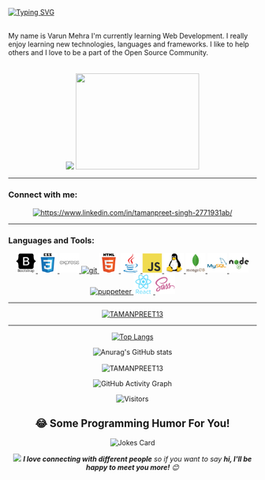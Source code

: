 [![Typing SVG](https://readme-typing-svg.herokuapp.com?size=36&duration=7500&color=46C696&width=900&height=70&lines=Welcome+To+Tamanpreet+Singh's+Github+Profile)](https://git.io/typing-svg)

<br>
   My name is Varun Mehra I'm currently learning Web Development. I really enjoy learning new technologies, languages and frameworks. I like to help others and I love to be a part of the Open Source Community.
<br>
<br>
<br>
   <div align="center">
   <img src = "https://media2.giphy.com/media/du3J3cXyzhj75IOgvA/giphy.gif?cid=790b761142fad94199fff67b1f4a12ecb3d52975491c0de4&rid=giphy.gif&ct=g" width = "200">
  <img src="https://media.giphy.com/media/dWesBcTLavkZuG35MI/giphy.gif" width="250" height="195"/>
</div>


 
<hr>
 
<h3 align="left">Connect with me:</h3>
<p align="center">
<a href="https://www.linkedin.com/in/varunmehra942/" target="blank"><img align="center" src="https://raw.githubusercontent.com/rahuldkjain/github-profile-readme-generator/master/src/images/icons/Social/linked-in-alt.svg" alt="https://www.linkedin.com/in/tamanpreet-singh-2771931ab/" height="30" width="40" /></a>
</p>

 <hr>
 
<h3 align="left">Languages and Tools:</h3>


<p align="center"> <a href="https://getbootstrap.com" target="_blank" rel="noreferrer"> <img src="https://raw.githubusercontent.com/devicons/devicon/master/icons/bootstrap/bootstrap-plain-wordmark.svg" alt="bootstrap" width="40" height="40"/> </a> <a href="https://www.w3schools.com/css/" target="_blank" rel="noreferrer"> <img src="https://raw.githubusercontent.com/devicons/devicon/master/icons/css3/css3-original-wordmark.svg" alt="css3" width="40" height="40"/> </a> <a href="https://expressjs.com" target="_blank" rel="noreferrer"> <img src="https://raw.githubusercontent.com/devicons/devicon/master/icons/express/express-original-wordmark.svg" alt="express" width="40" height="40"/> </a> <a href="https://git-scm.com/" target="_blank" rel="noreferrer"> <img src="https://www.vectorlogo.zone/logos/git-scm/git-scm-icon.svg" alt="git" width="40" height="40"/> </a> <a href="https://www.w3.org/html/" target="_blank" rel="noreferrer"> <img src="https://raw.githubusercontent.com/devicons/devicon/master/icons/html5/html5-original-wordmark.svg" alt="html5" width="40" height="40"/> </a> <a href="https://www.java.com" target="_blank" rel="noreferrer"> <img src="https://raw.githubusercontent.com/devicons/devicon/master/icons/java/java-original.svg" alt="java" width="40" height="40"/> </a> <a href="https://developer.mozilla.org/en-US/docs/Web/JavaScript" target="_blank" rel="noreferrer"> <img src="https://raw.githubusercontent.com/devicons/devicon/master/icons/javascript/javascript-original.svg" alt="javascript" width="40" height="40"/> </a> <a href="https://www.linux.org/" target="_blank" rel="noreferrer"> <img src="https://raw.githubusercontent.com/devicons/devicon/master/icons/linux/linux-original.svg" alt="linux" width="40" height="40"/> </a> <a href="https://www.mongodb.com/" target="_blank" rel="noreferrer"> <img src="https://raw.githubusercontent.com/devicons/devicon/master/icons/mongodb/mongodb-original-wordmark.svg" alt="mongodb" width="40" height="40"/> </a> <a href="https://www.mysql.com/" target="_blank" rel="noreferrer"> <img src="https://raw.githubusercontent.com/devicons/devicon/master/icons/mysql/mysql-original-wordmark.svg" alt="mysql" width="40" height="40"/> </a> <a href="https://nodejs.org" target="_blank" rel="noreferrer"> <img src="https://raw.githubusercontent.com/devicons/devicon/master/icons/nodejs/nodejs-original-wordmark.svg" alt="nodejs" width="40" height="40"/> </a> <a href="https://github.com/puppeteer/puppeteer" target="_blank" rel="noreferrer"> <img src="https://www.vectorlogo.zone/logos/pptrdev/pptrdev-official.svg" alt="puppeteer" width="40" height="40"/> </a> <a href="https://reactjs.org/" target="_blank" rel="noreferrer"> <img src="https://raw.githubusercontent.com/devicons/devicon/master/icons/react/react-original-wordmark.svg" alt="react" width="40" height="40"/> </a> <a href="https://sass-lang.com" target="_blank" rel="noreferrer"> <img src="https://raw.githubusercontent.com/devicons/devicon/master/icons/sass/sass-original.svg" alt="sass" width="40" height="40"/> </a> </p>


<!-- ![Profile views](https://gpvc.arturio.dev/JSM313)   -->

<hr>

<p align="center"> <a href="https://github.com/ryo-ma/github-profile-trophy"><img src="https://github-profile-trophy.vercel.app/?username=TAMANPREET13&theme=tokyonight&row=1" alt="TAMANPREET13" /></a> </p>

<hr>

<div align="center">
  
  
[![Top Langs](https://github-readme-stats.vercel.app/api/top-langs/?username=TAMANPREET13&layout=compact)](https://github.com/TAMANPREET13/github-readme-stats)

![Anurag's GitHub stats](https://github-readme-stats.vercel.app/api?username=TAMANPREET13&show_icons=true&theme=radical)

<p><img align="center" src="https://github-readme-streak-stats.herokuapp.com/?user=TAMANPREET13&theme=cobalt" alt="TAMANPREET13" /></p>

![GitHub Activity Graph](https://activity-graph.herokuapp.com/graph?username=TAMANPREET13&theme=github)  



![Visitors](https://gpvc.arturio.dev/TAMANPREET13)  
   
<div align="center">

## 😂 Some Programming Humor For You!
![Jokes Card](https://readme-jokes.vercel.app/api)
</div>


<img src="https://media.giphy.com/media/LnQjpWaON8nhr21vNW/giphy.gif" width="60"> <em><b>I love connecting with different people</b> so if you want to say <b>hi, I'll be happy to meet you more!</b> 😊</em>
  
</div>
